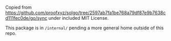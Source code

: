 Copied from
https://github.com/proofxyz/solgo/tree/2597ab7fa1be768a79df87e9b7638cd111fec0de/go/sync
under included MIT License.

This package is in `/internal/` pending a more general home outside of this
repo.